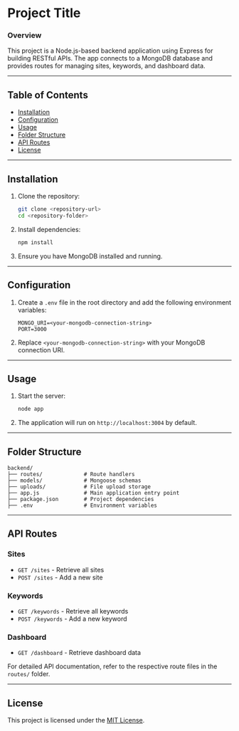 # Project Title

### Overview

This project is a Node.js-based backend application using Express for building RESTful APIs. The app connects to a MongoDB database and provides routes for managing sites, keywords, and dashboard data.

---

## Table of Contents

- [Installation](#installation)
- [Configuration](#configuration)
- [Usage](#usage)
- [Folder Structure](#folder-structure)
- [API Routes](#api-routes)
- [License](#license)

---

## Installation

1. Clone the repository:

   ```bash
   git clone <repository-url>
   cd <repository-folder>
   ```

2. Install dependencies:

   ```bash
   npm install
   ```

3. Ensure you have MongoDB installed and running.

---

## Configuration

1. Create a `.env` file in the root directory and add the following environment variables:

   ```env
   MONGO_URI=<your-mongodb-connection-string>
   PORT=3000
   ```

2. Replace `<your-mongodb-connection-string>` with your MongoDB connection URI.

---

## Usage

1. Start the server:

   ```bash
   node app
   ```

2. The application will run on `http://localhost:3004` by default.

---

## Folder Structure

```
backend/
├── routes/             # Route handlers
├── models/             # Mongoose schemas
├── uploads/            # File upload storage
├── app.js              # Main application entry point
├── package.json        # Project dependencies
├── .env                # Environment variables
```

---

## API Routes

### Sites

- `GET /sites` - Retrieve all sites
- `POST /sites` - Add a new site

### Keywords

- `GET /keywords` - Retrieve all keywords
- `POST /keywords` - Add a new keyword

### Dashboard

- `GET /dashboard` - Retrieve dashboard data

For detailed API documentation, refer to the respective route files in the `routes/` folder.

---

## License

This project is licensed under the [MIT License](LICENSE).
